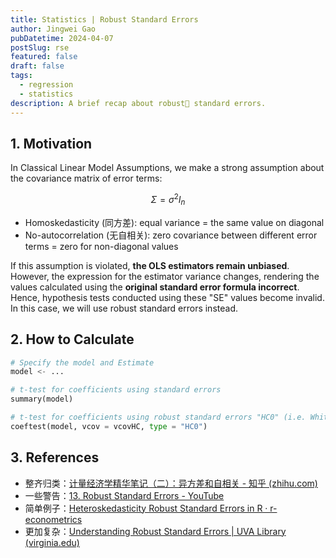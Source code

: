 ```yaml
---
title: Statistics | Robust Standard Errors
author: Jingwei Gao
pubDatetime: 2024-04-07
postSlug: rse
featured: false
draft: false
tags:
  - regression
  - statistics
description: A brief recap about robust💪 standard errors.
---
```


## 1. Motivation

In Classical Linear Model Assumptions, we make a strong assumption about the covariance matrix of error terms:

$$
\Sigma = \sigma^2I_n
$$

- Homoskedasticity (同方差): equal variance = the same value on diagonal
- No-autocorrelation (无自相关): zero covariance between different error terms = zero for non-diagonal values

If this assumption is violated, **the OLS estimators remain unbiased**. However, the expression for the estimator variance changes, rendering the values calculated using the **original standard error formula incorrect**. Hence, hypothesis tests conducted using these "SE" values become invalid. In this case, we will use robust standard errors instead.

## 2. How to Calculate

```python
# Specify the model and Estimate
model <- ...

# t-test for coefficients using standard errors
summary(model)

# t-test for coefficients using robust standard errors "HC0" (i.e. White standard errors)
coeftest(model, vcov = vcovHC, type = "HC0")
```

## 3. References

- 整齐归类：[计量经济学精华笔记（二）：异方差和自相关 - 知乎 (zhihu.com)](https://zhuanlan.zhihu.com/p/242140022)
- 一些警告：[13. Robust Standard Errors - YouTube](https://www.youtube.com/watch?v=j3Sxbkd9iIs)
- 简单例子：[Heteroskedasticity Robust Standard Errors in R · r-econometrics](https://www.r-econometrics.com/methods/hcrobusterrors/)
- 更加复杂：[Understanding Robust Standard Errors | UVA Library (virginia.edu)](https://library.virginia.edu/data/articles/understanding-robust-standard-errors)
